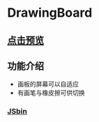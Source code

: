 # DrawingBoard

## [点击预览](http://www.diqiuxin.top/CodeProduction/DrawingBoard/canvas.html)

## 功能介绍

- 画板的屏幕可以自适应
- 有画笔与橡皮擦可供切换

### [JSbin](https://jsbin.com/zazipabuwe/edit?html,js,output)